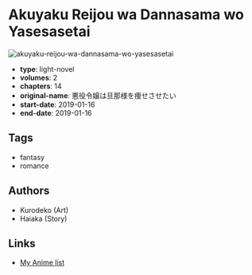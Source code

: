 # Akuyaku Reijou wa Dannasama wo Yasesasetai

![akuyaku-reijou-wa-dannasama-wo-yasesasetai](https://cdn.myanimelist.net/images/manga/3/239984.jpg)

-   **type**: light-novel
-   **volumes**: 2
-   **chapters**: 14
-   **original-name**: 悪役令嬢は旦那様を痩せさせたい
-   **start-date**: 2019-01-16
-   **end-date**: 2019-01-16

## Tags

-   fantasy
-   romance

## Authors

-   Kurodeko (Art)
-   Haiaka (Story)

## Links

-   [My Anime list](https://myanimelist.net/manga/125312/Akuyaku_Reijou_wa_Dannasama_wo_Yasesasetai)

